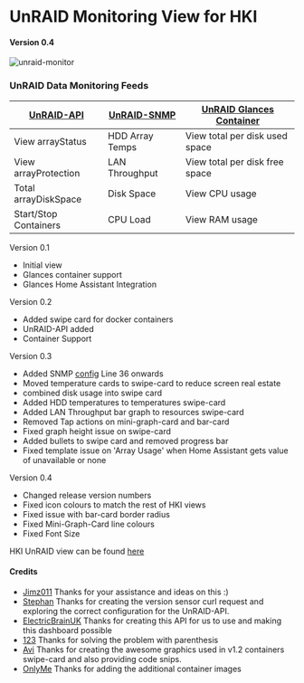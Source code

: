 # UnRAID Monitoring View for HKI
#### Version 0.4

![unraid-monitor](https://github.com/noodlemctwoodle/homeassistant/blob/master/www/images/github/views/unraid.png)

### UnRAID Data Monitoring Feeds

| [UnRAID-API](https://github.com/noodlemctwoodle/homeassistant/blob/master/packages/ha-core/areas/cabinet/devices/unraid/readme.md#unraid-api-configuration) | [UnRAID-SNMP](https://github.com/noodlemctwoodle/homeassistant/blob/master/packages/ha-core/areas/cabinet/devices/unraid/readme.md#unraid-snmp-configuration) | [UnRAID Glances Container](https://github.com/nicolargo/glances) |
|-----------------------|-----------------|--------------------------------|
| View arrayStatus      | HDD Array Temps | View total per disk used space |
| View arrayProtection  | LAN Throughput  | View total per disk free space |
| Total arrayDiskSpace  | Disk Space      | View CPU usage                 |
| Start/Stop Containers | CPU Load        | View RAM usage                 |

Version 0.1
 - Initial view
 - Glances container support
 - Glances Home Assistant Integration

Version 0.2
 - Added swipe card for docker containers
 - UnRAID-API added
 - Container Support

Version 0.3
 - Added SNMP [config](https://github.com/noodlemctwoodle/homeassistant/blob/master/packages/ha-core/areas/cabinet/devices/unraid/unraid_monitoring.yaml) Line 36 onwards
 - Moved temperature cards to swipe-card to reduce screen real estate
 - combined disk usage into swipe card
 - Added HDD temperatures to temperatures swipe-card
 - Added LAN Throughput bar graph to resources swipe-card
 - Removed Tap actions on mini-graph-card and bar-card
 - Fixed graph height issue on swipe-card
 - Added bullets to swipe card and removed progress bar
 - Fixed template issue on 'Array Usage' when Home Assistant gets value of unavailable or none

Version 0.4
 - Changed release version numbers
 - Fixed icon colours to match the rest of HKI views
 - Fixed issue with bar-card border radius
 - Fixed Mini-Graph-Card line colours
 - Fixed Font Size


 HKI UnRAID view can be found [here](https://github.com/noodlemctwoodle/homeassistant/blob/master/user_content/views/computers_user_content.yaml)

 #### Credits
 - [Jimz011](https://github.com/jimz011) Thanks for your assistance and ideas on this :)
 - [Stephan](https://github.com/Stephan296) Thanks for creating the version sensor curl request and exploring the correct configuration for the UnRAID-API.
 - [ElectricBrainUK](https://github.com/ElectricBrainUK/UnraidAPI) Thanks for creating this API for us to use and making this dashboard possible
 - [123](https://community.home-assistant.io/u/123/summary) Thanks for solving the problem with parenthesis
 - [Avi](https://github.com/abeksis/My-HomeAssistant-Config) Thanks for creating the awesome graphics used in v1.2 containers swipe-card and also providing code snips. 
 - [OnlyMe](https://github.com/Holewijn/home-assistant-config) Thanks for adding the additional container images
